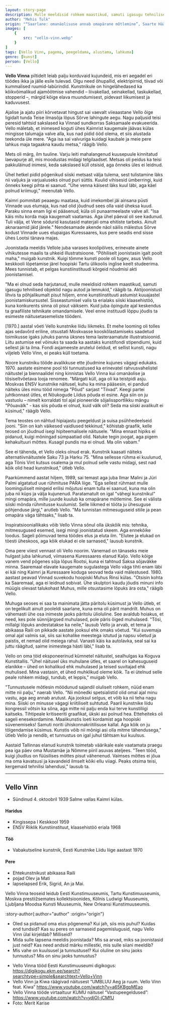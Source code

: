 ```yaml
---
layout: story-page
description: Mulle meeldisid rohkem maastikud, samuti igasugu tehnilised objektid nagu autod ja lennukid.
author: "Mehis Tulk"
origin: "“Saarlane: omanäolisuse annab omapärane mõtlemine”, Saarte Hääl, 28. november 2020"
images: [
    {
        src: "vello-vinn.webp"
    }
]
tags: [Vello Vinn, pagema, peegeldama, alustama, lahkuma]
genre: [kunst]
person: [Vello]
---
```



<!-- # {{ $doc.title }} -->


**Vello Vinna** piltidelt leiab palju korduvaid kujundeid, mis eri aegadel eri töödes ikka ja jälle esile tulevad. Olgu need õhupallid, elektripirnid, tiivad või kummalised ruumid-labürindid. Kunstnikule on hingelähedased ka kõikvõimalikud ajamõõtmise vahendid – liivakellad, seinakellad, taskukellad, stopperid –, märgid kõige elava muundumisest, pidevast liikumisest ja kaduvusest.

Ajalise ja ajatu piiri kõrvetavat hingust sai vaevalt viieaastane Vello õige ligidalt tunda Teise ilmasõja lõpus Sõrve lahingute aegu. Nagu paljusid teisi peresid tahtsid sakslased ka Vinnad sundkorras Saksamaale evakueerida. Vello mäletab, et inimesed koguti ühes Kaimrist kaugemale jäävas külas mingisse talumajja valve alla, kus nad pidid ööd olema, et siis alustada teekonda üle mere. "Aga isa sai valvuriga kuidagi kaubale ja meie pere lahkus maja tagaakna kaudu metsa," räägib Vello.

Mets oli märg, ilm tuuline. Varju leiti mahalangenud kuusepuule kinnitatud laevapurje all, mis moodustas midagi telgilaadset. Metsas oli peidus ka teisi pakkuläinud inimesi, keda sakslased küll otsisid, aga õnneks üles ei leidnud.

Ühel hetkel pidid põgenikud siiski metsast välja tulema, sest tulistamine läks nii valjuks ja varjualuseks olnud puri süttis. Kuulid vihisesid ümberringi, kuid õnneks keegi pihta ei saanud. "Ühe venna käisest läks kuul läbi, aga käel polnud kriimugi," meenutab Vello.

Kaimri pommitati peaaegu maatasa, kuid imekombel jäi ainsana püsti Vinnade uus elumaja, kus nad olid jõudnud sees olla vaid üheksa kuud. Paraku sinna enam ligi ei pääsenud, küla oli punaarmeelaste valve all. "Isa käis mitu korda maja kaugemalt vaatamas. Aga ühel päeval oli see kadunud. Tuli välja, et Vene sõdurid kasutasid materjali oma ehitiste tarbeks. Ainult aknaraamid jäid järele." Nendesamade akende näol säilis mälestus Sõrve kodust Vinnade uues elupaigas Kuressaares, kus pere seadis end sisse ühes Lootsi tänava majas. 

Joonistada meeldis Vellole juba varases koolipõlves, erinevate ainete vihikutesse maalis ta uhkeid illustratsioone. "Põhiliselt joonistasin igalt poolt maha," muigab kunstnik. Kuigi tõmme kunsti poole oli tugev, asus Vello keskkooli lõpetamise järel hoopiski Tartu ülikoolis inglise keelt studeerima. Mees tunnistab, et pelgas kunstiinstituudi kõrgeid nõudmisi akti joonistamisel.

"Ma ei olnud seda harjutanud, mulle meeldisid rohkem maastikud, samuti igasugu tehnilised objektid nagu autod ja lennukid," räägib ta. Aktijoonistust lihvis ta põhjalikumalt pisut hiljem, enne kunstiinstituuti astumist kuuajastel joonistamiskursustel. Sisseastumisel valis ta erialaks siiski klaasehistöö, kuna konkurents sinna oli pisut väiksem. Kuid juba õpingute ajal keskendus ta graafiliste tehnikate omandamisele. Veel enne instituudi lõppu jõudis ta esimeste näitusetasemeliste töödeni.

[1970.] aastal võeti Vello kunstnike liidu liikmeks. Et mehe looming oli tolles ajas sedavõrd eriline, otsustati Moskvasse kooskõlastamiseks saadetud toimikusse igaks juhuks panna üksnes tema lasteraamatute illustratsioonid. Liitu astumise eel võinuks ta saada ka aastaks kunstifondi stipendiumi, kuid sellest jäi ta ilma. Fondi asjameeste arutelul öeldud, et sellist kunsti, nagu viljeleb Vello Vinn, ei peaks küll toetama.

Noore kunstniku tööde avalikkuse ette jõudmine kujunes vägagi edukaks. 1970. aastate esimene pool tõi tunnustused ka erinevatel rahvusvahelistel näitustel ja biennaalidel ning kinnistas Vello Vinna kui omanäolise ja tõsiseltvõetava looja renomee. "Märgati küll, aga oli ka teistpidi asju. Moskvas ENSV kunstnike näitusel, kuhu ka mina pääsesin, ei pandud näiteks üles minu tööd nimega "Põud" sarjast "Tiivad". Keegi partei juhtkonnast ütles, et Nõukogude Liidus põuda ei esine. Aga siin on ju vastuolu – nimelt korraldati tol ajal pioneeride sõjalissportlikku mängu "Põuavälk" - kas siis põuda ei olnud, kuid välk oli? Seda ma siiski avalikult ei küsinud," räägib Vello.

Tema teostes on nähtud hipiajastu peegeldust ja suisa psühhedeelseid jooni. "Siin on kah väikesed vaidlused tekkinud," kõhistab graafik, kelle teosed on jõudnud isegi hipiteemalisele näitusele. "Mina ennast hipiks ei pidanud, kuigi mõningad sümpaatiad olid. Natuke tegin joogat, aga pigem kehakultuuri mõttes. Kusagil pundis ma ei olnud. Ma olin vabam."

See ei tähenda, et Vello oleks olnud erak. Kunstnik kaasati näiteks alternatiivnäitustele Saku 73 ja Harku 75. "Mina sellesse rühma ei kuulunud, aga Tõnis Vint kutsus osalema ja mul polnud selle vastu midagi, sest nad kõik olid head kunstnikud," ütleb Vello.

Paarkümmend aastat hiljem, 1989, sai temast aga juba Ilmar Malini ja Jüri Palmi algatatud uue rühmituse PARA liige. "Ega sellest rühmast mulle loominguliselt mingeid erilisi mõjutusi enam tulla ei saanud, kuna ma olin juba nii küps ja välja kujunenud. Paratamatult on igal "vähegi kunstnikul" mingi omapära, mille juurde kuulub ka omapärane mõtlemine. See ei välista siiski mõnda rühmitusse kuulumist. Selle liikmed ei tööta ju ühesuguse põhjenduse järgi," arutleb Vello. "Ma tunnistan mitmesuguseid stiile ja pean omapära väga tähtsaks," lisab ta.

Inspiratsiooniallikaks võib Vello Vinna sõnul olla ükskõik mis: tehnika, mitmesugused esemed, isegi mingi joonistatud skeem. Aga ennekõike loodus. Sageli põimuvad tema töödes elus ja eluta ilm. "Elutee ja elukad on tõesti üheskoos, aga kõik elukad ei ole sarnased," lausub kunstnik. 

Oma pere viiest vennast oli Vello noorim. Vanemad on tänaseks meie hulgast juba lahkunud, viimasena Kuressaares elanud Kaljo. Vello kõige vanem vend põgenes sõja lõpus Rootsi, kuna ei tahtnud Saksa sõjaväkke minna. Saaremaal elavate kaugemate sugulastega Vello väga tihti enam läbi ei käi ning Kaimri ja Kuressaare koduga seovad teda vaid mälestused. 1980. aastast peavad Vinnad suvekodu hoopiski Muhus Rinsi külas. "Otsisin kohta ka Saaremaal, aga ei leidnud sobivat. Ühe skulptori kaudu jõudis minuni info müügis olevast talukohast Muhus, mille otsustasime lõpuks ära osta," räägib Vello.

Muhuga seoses ei saa ta mainimata jätta päritolu küsimust ja Vello ütleb, et on tegelikult ainult pooleldi saarlane, kuna ema oli pärit mandrilt. Muhus on vähemasti ühe osa inimeste jaoks päritolu ülioluline. See avaldub hoiakus, et need, kes pole sünnijärgsed muhulased, pole päris õiged muhulased. "Tõsi, millalgi lõpuks andestatakse ka neile," lausub Vello ja arvab, et tema ja abikaasa Raili on pikkade aastate jooksul ehk omaks võetud. "Kui suvemaja omal ajal valmis sai, siis sai kohalike meestega istutud ja napsu võetud ja paistis, et nemad olid meiega rahul. Vanasti käis ka autolavka, seal sai ka juttu räägitud, saime inimestega hästi läbi," lisab ta.

Vello on oma töid eksponeerinud kümnetel näitustel, sealhulgas ka Koguva Kunstitallis. "Ühel näitusel üks muhulane ütles, et saarel on kahesuguseid elanikke – ühed on kohalikud ehk muhulased ja teised suvitajad ehk muhulised. Mina vastasin, et ühed muhklikud oleme kõik. Ta ei ütelnud selle peale rohkem midagi, tundub, et leppis," muigab Vello.

"Tunnustusele mõtlesin möödunud sajandil oluliselt rohkem, nüüd enam mitte nii palju," naerab Vello. "Nii mõnedki spetsialistid olid omal ajal minu vastu, aga aeg annab arutust. Aja jooksul selgus, et võib ka nii teha nagu mina. Siiski on minusse vägagi kriitiliselt suhtutud. Paaril kunstnike liidu kongressil võtsin ka sõna, aga mitte nii palju enda kui terve kunstiliigi kaitseks. Tihtipeale kritiseeriti graafikat, ükski asi polnud hea. Etteheiteks oli sageli enesekordamine. Maalikunstis loeti kordamist aga hoopiski süvenemiseks! Samuti noriti ühiskonnakriitilisuse kallal. Aga kõik on ju tõlgendamise küsimus. Kunstis võib nii mõnigi asi olla mitme tähendusega," ütleb Vello ja nendib, et tunnustus on igal juhul tähtsam kui kuulsus.

Aastaid Tallinnas elanud kunstnik toimetab väärikale eale vaatamata praegu pea iga päev oma Mustamäe ja Nõmme piiril asuvas ateljees. "Teen tööd, kuigi jõudlus on füüsilises mõttes pisut vähenenud. Vaimses mõttes ei jõua ma oma kavatsusi ja kavandeid ilmselt kõiki ellu viiagi. Peaks otsima teisi, kergemaid tehnilisi lahendusi," lausub ta.

<hr />

## Vello Vinn 

- Sündinud 4. oktoobril 1939 Salme vallas Kaimri külas. 

#### Haridus

- Kingissepa I Keskkool 1959 
- ENSV Riiklik Kunstiinstituut, klaasehistöö eriala 1968

#### Töö

- Vabakutseline kunstnik, Eesti Kunstnike Liidu liige aastast 1970

#### Pere

- Ehtekunstnikust abikaasa Raili
- pojad Olev ja Mati
- lapselapsed Erik, Sigrid, An ja Mai.

Vello Vinna teoseid leidub Eesti Kunstimuuseumis, Tartu Kunstimuuseumis, Moskva prestiižsemates kollektsioonides, Kölnis Ludwigi Muuseumis, Ljubljana Moodsa Kunsti Muuseumis, New Orleansi Kunstimuuseumis.




:story-author{:author="author" :origin="origin"}

<details-wrapper summary="Mis mõtted tekkisid?">

- Oled sa pidanud oma elus põgenema? Kui jah, siis mis puhul? Kuidas end tundsid? Kas su peres on sarnaseid pagemislugusid, nagu Vello Vinn ülal kirjeldab? Milliseid?
- Mida sulle lapsena meeldis joonistada? Mis sa arvad, miks sa joonistasid just neid? Kas need andsid märku millestki, mis sulle siiani meeldib?
- Mis vahe on kuulsusel ja tunnustusel? Kui oluline on sinu jaoks tunnustus? Mis on sinu jaoks tunnustus?

</details-wrapper>


<details-wrapper summary="Allikad" class="text-sm" icon="icon-park-outline:document-folder">

- Vello Vinna tööd Eesti Kunstimuuseumi digikogus: https://digikogu.ekm.ee/search?searchtype=simple&searchtext=Vello+Vinn
- Vello Vinn ja Kiwa räägivad näitusest “UMBLUU Aeg ja ruum. Vello Vinn feat. Kiwa” https://www.youtube.com/watch?v=a65KBgpMEao
- Vello Vinna tööde virtaaltuur KUMU näitusel “Vastupeegeldused”: https://www.youtube.com/watch?v=ydjOI-jCMfU
- Foto: Merit Karise

</details-wrapper>